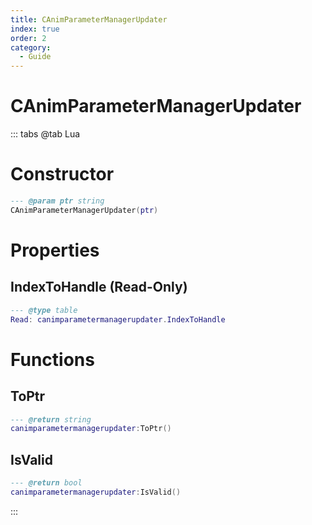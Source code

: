 ```yaml
---
title: CAnimParameterManagerUpdater
index: true
order: 2
category:
  - Guide
---
```


# CAnimParameterManagerUpdater

::: tabs
@tab Lua
# Constructor
```lua
--- @param ptr string
CAnimParameterManagerUpdater(ptr)
```
# Properties
## IndexToHandle (Read-Only)
```lua
--- @type table
Read: canimparametermanagerupdater.IndexToHandle
```
# Functions
## ToPtr
```lua
--- @return string
canimparametermanagerupdater:ToPtr()
```
## IsValid
```lua
--- @return bool
canimparametermanagerupdater:IsValid()
```

:::